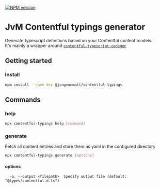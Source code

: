 [![NPM version][npm-image]][npm-url]

# JvM Contentful typings generator

Generate typescript definitions based on your Contentful content models.
It's mainly a wrapper around [`contentful-typescript-codegen`](https://www.npmjs.com/package/contentful-typescript-codegen)

## Getting started

### Install

```bash
npm install --save-dev @jungvonmatt/contentful-typings
```

## Commands

### help

```bash
npx contentful-typings help [command]
```

### generate

Fetch all content entries and store them as yaml in the configured directory

```bash
npx contentful-typings generate [options]
```

#### options

```
  -o, --output <filepath>  Specify output file (default: "@types/contentful.d.ts")
```

[npm-url]: https://www.npmjs.com/package/@jungvonmatt/contentful-typings
[npm-image]: https://img.shields.io/npm/v/@jungvonmatt/contentful-typings.svg
